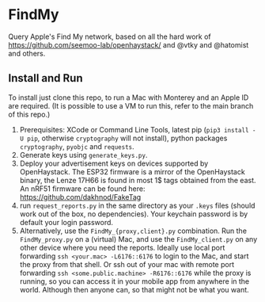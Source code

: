 # FindMy
Query Apple's Find My network, based on all the hard work of https://github.com/seemoo-lab/openhaystack/ and @vtky and @hatomist and others.

## Install and Run
To install just clone this repo, to run a Mac with Monterey and an Apple ID are required. (It is possible to use a VM to run this, refer to the main branch of this repo.)

1. Prerequisites: XCode or Command Line Tools, latest pip (`pip3 install -U pip`, otherwise `cryptography` will not install), python packages `cryptography`, `pyobjc` and `requests`.
2. Generate keys using `generate_keys.py`.
3. Deploy your advertisement keys on devices supported by OpenHaystack. The ESP32 firmware is a mirror of the OpenHaystack binary, the Lenze 17H66 is found in most 1$ tags obtained from the east. An nRF51 firmware can be found here: https://github.com/dakhnod/FakeTag
4. run `request_reports.py` in the same directory as your `.keys` files (should work out of the box, no dependencies). Your keychain password is by default your login password.
5. Alternatively, use the `FindMy_{proxy,client}.py` combination. Run the `FindMy_proxy.py` on a (virtual) Mac, and use the `FindMy_client.py` on any other device where you need the reports. Ideally use local port forwarding `ssh <your.mac> -L6176::6176` to login to the Mac, and start the proxy from that shell. Or ssh out of your mac with remote port forwarding `ssh <some.public.machine> -R6176::6176` while the proxy is running, so you can access it in your mobile app from anywhere in the world. Although then anyone can, so that might not be what you want.
